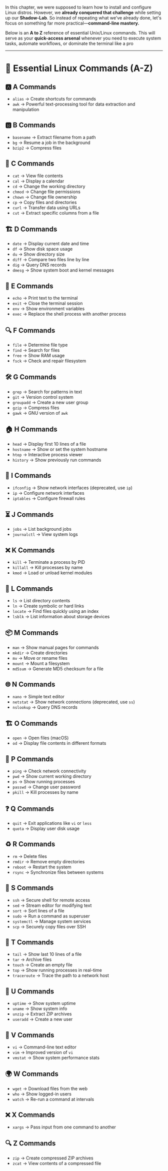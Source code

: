 In this chapter, we were supposed to learn how to install and configure Linux distros. However, we **already conquered that challenge** while setting up our **Shadow-Lab**. So instead of repeating what we’ve already done, let's focus on something far more practical—**command-line mastery.**

Below is an **A to Z** reference of essential Unix/Linux commands. This will serve as your **quick-access arsenal** whenever you need to execute system tasks, automate workflows, or dominate the terminal like a pro

---

# 📜 Essential Linux Commands (A-Z)

## 🅰️ A Commands

- `alias` → Create shortcuts for commands
- `awk` → Powerful text-processing tool for data extraction and manipulation
## 🅱️ B Commands

- `basename` → Extract filename from a path
- `bg` → Resume a job in the background
- `bzip2` → Compress files

## 🌊 C Commands

- `cat` → View file contents
- `cal` → Display a calendar
- `cd` → Change the working directory
- `chmod` → Change file permissions
- `chown` → Change file ownership
- `cp` → Copy files and directories
- `curl` → Transfer data using URLs
- `cut` → Extract specific columns from a file

## 🏗️ D Commands

- `date` → Display current date and time
- `df` → Show disk space usage
- `du` → Show directory size
- `diff` → Compare two files line by line
- `dig` → Query DNS records
- `dmesg` → Show system boot and kernel messages

## 📜 E Commands

- `echo` → Print text to the terminal
- `exit` → Close the terminal session
- `env` → Show environment variables
- `exec` → Replace the shell process with another process

## 🔍 F Commands

- `file` → Determine file type
- `find` → Search for files
- `free` → Show RAM usage
- `fsck` → Check and repair filesystem

## 🛠️ G Commands

- `grep` → Search for patterns in text
- `git` → Version control system
- `groupadd` → Create a new user group
- `gzip` → Compress files
- `gawk` → GNU version of `awk`

## 🏠 H Commands

- `head` → Display first 10 lines of a file
- `hostname` → Show or set the system hostname
- `htop` → Interactive process viewer
- `history` → Show previously run commands

## 📡 I Commands

- `ifconfig` → Show network interfaces (deprecated, use `ip`)
- `ip` → Configure network interfaces
- `iptables` → Configure firewall rules

## ⏳ J Commands

- `jobs` → List background jobs
- `journalctl` → View system logs

## ❌ K Commands

- `kill` → Terminate a process by PID
- `killall` → Kill processes by name
- `kmod` → Load or unload kernel modules

## 📂 L Commands

- `ls` → List directory contents
- `ln` → Create symbolic or hard links
- `locate` → Find files quickly using an index
- `lsblk` → List information about storage devices

## 📦 M Commands

- `man` → Show manual pages for commands
- `mkdir` → Create directories
- `mv` → Move or rename files
- `mount` → Mount a filesystem
- `md5sum` → Generate MD5 checksum for a file

## 🌐 N Commands

- `nano` → Simple text editor
- `netstat` → Show network connections (deprecated, use `ss`)
- `nslookup` → Query DNS records

## 🏗️ O Commands

- `open` → Open files (macOS)
- `od` → Display file contents in different formats

## 🚀 P Commands

- `ping` → Check network connectivity
- `pwd` → Show current working directory
- `ps` → Show running processes
- `passwd` → Change user password
- `pkill` → Kill processes by name

## ❓ Q Commands

- `quit` → Exit applications like `vi` or `less`
- `quota` → Display user disk usage

## ♻️ R Commands

- `rm` → Delete files
- `rmdir` → Remove empty directories
- `reboot` → Restart the system
- `rsync` → Synchronize files between systems

## 🔐 S Commands

- `ssh` → Secure shell for remote access
- `sed` → Stream editor for modifying text
- `sort` → Sort lines of a file
- `sudo` → Run a command as superuser
- `systemctl` → Manage system services
- `scp` → Securely copy files over SSH

## 📌 T Commands

- `tail` → Show last 10 lines of a file
- `tar` → Archive files
- `touch` → Create an empty file
- `top` → Show running processes in real-time
- `traceroute` → Trace the path to a network host

## 🔧 U Commands

- `uptime` → Show system uptime
- `uname` → Show system info
- `unzip` → Extract ZIP archives
- `useradd` → Create a new user

## 📖 V Commands

- `vi` → Command-line text editor
- `vim` → Improved version of `vi`
- `vmstat` → Show system performance stats

## 🌍 W Commands

- `wget` → Download files from the web
- `who` → Show logged-in users
- `watch` → Re-run a command at intervals

## ❌ X Commands

- `xargs` → Pass input from one command to another

## 🔍 Z Commands

- `zip` → Create compressed ZIP archives
- `zcat` → View contents of a compressed file
